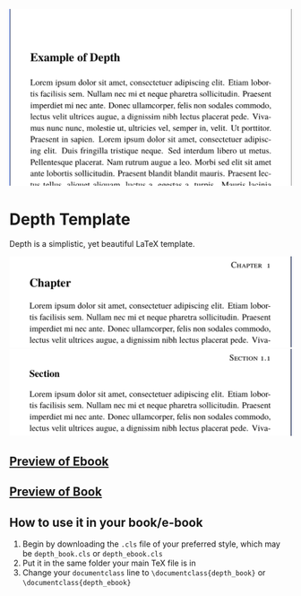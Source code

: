 <p align="center">
  <img src="images/main.png" />
</p>

# Depth Template
Depth is a simplistic, yet beautiful LaTeX template.

<p align="center">
  <img src="images/chapter.png" />
  <img src="images/section.png" />
</p>

## [Preview of Ebook](ebook_example.pdf)
## [Preview of Book](book_example.pdf)

## How to use it in your book/e-book
1. Begin by downloading the `.cls` file of your preferred style, which may be `depth_book.cls` or `depth_ebook.cls`
2. Put it in the same folder your main TeX file is in
3. Change your `documentclass` line to `\documentclass{depth_book}` or `\documentclass{depth_ebook}` 
